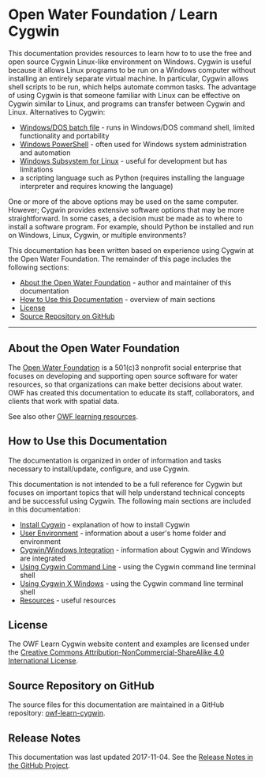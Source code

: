 # Open Water Foundation / Learn Cygwin #

This documentation provides resources to learn how to to use the free and open source Cygwin Linux-like environment on Windows.
Cygwin is useful because it allows Linux programs to be run on a Windows computer without installing an entirely separate virtual machine.
In particular, Cygwin allows shell scripts to be run, which helps automate common tasks.
The advantage of using Cygwin is that someone familiar with Linux can be effective on Cygwin similar to Linux,
and programs can transfer between Cygwin and Linux.
Alternatives to Cygwin:

* [Windows/DOS batch file](https://en.wikipedia.org/wiki/Batch_file) - runs in Windows/DOS command shell, limited functionality and portability 
* [Windows PowerShell](https://en.wikipedia.org/wiki/PowerShell) - often used for Windows system administration and automation
* [Windows Subsystem for Linux](https://msdn.microsoft.com/en-us/commandline/wsl/about) - useful for development but has limitations
* a scripting language such as Python (requires installing the language interpreter and requires knowing the language)

One or more of the above options may be used on the same computer.
However; Cygwin provides extensive software options that may be more straightforward.
In some cases, a decision must be made as to where to install a software program.
For example, should Python be installed and run on Windows, Linux, Cygwin, or multiple environments?

This documentation has been written based on experience using Cygwin at the Open Water Foundation.
The remainder of this page includes the following sections:

* [About the Open Water Foundation](#about-the-open-water-foundation) - author and maintainer of this documentation
* [How to Use this Documentation](#how-to-use-this-documentation) - overview of main sections
* [License](#license)
* [Source Repository on GitHub](#source-repository-on-github)

-----------

## About the Open Water Foundation ##

The [Open Water Foundation](http://openwaterfoundation.org) is a 501(c)3 nonprofit social enterprise that focuses
on developing and supporting open source software for water resources, so that organizations can make better decisions about water.
OWF has created this documentation to educate its staff, collaborators, and clients that work with spatial data.

See also other [OWF learning resources](http://learn.openwaterfoundation.org).

## How to Use this Documentation ##

The documentation is organized in order of information and tasks necessary to install/update, configure, and use Cygwin.

This documentation is not intended to be a full reference for Cygwin but focuses on important topics that
will help understand technical concepts and be successful using Cygwin.
The following main sections are included in this documentation:

* [Install Cygwin](install) - explanation of how to install Cygwin
* [User Environment](user) - information about a user's home folder and environment
* [Cygwin/Windows Integration](cygwin-windows) - information about Cygwin and Windows are integrated
* [Using Cygwin Command Line](using-cygwin-cl) - using the Cygwin command line terminal shell
* [Using Cygwin X Windows](using-cygwin-xwin) - using the Cygwin command line terminal shell
* [Resources](resources) - useful resources

## License ##

The OWF Learn Cygwin website content and examples are licensed under the
[Creative Commons Attribution-NonCommercial-ShareAlike 4.0 International License](https://creativecommons.org/licenses/by-nc-sa/4.0).

## Source Repository on GitHub ##

The source files for this documentation are maintained in a GitHub repository:  [owf-learn-cygwin](https://github.com/OpenWaterFoundation/owf-learn-cygwin).

## Release Notes ##

This documentation was last updated 2017-11-04.
See the [Release Notes in the GitHub Project](https://github.com/OpenWaterFoundation/owf-learn-cygwin#release-notes).
